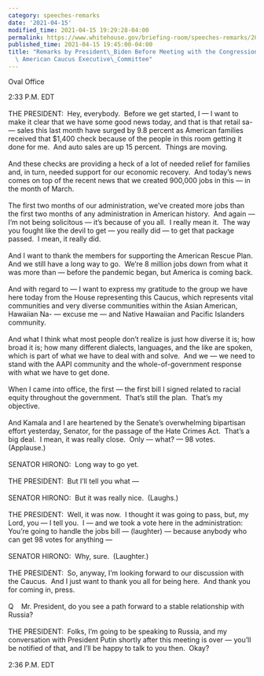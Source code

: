 ```yaml
---
category: speeches-remarks
date: '2021-04-15'
modified_time: 2021-04-15 19:29:28-04:00
permalink: https://www.whitehouse.gov/briefing-room/speeches-remarks/2021/04/15/remarks-by-president-biden-before-meeting-with-the-congressional-asian-pacific-american-caucus-executive-committee/
published_time: 2021-04-15 19:45:00-04:00
title: "Remarks by President\_Biden Before Meeting with the Congressional Asian Pacific\
  \ American Caucus Executive\_Committee"
---
```

 
Oval Office

2:33 P.M. EDT  
   
THE PRESIDENT:  Hey, everybody.  Before we get started, I — I want to
make it clear that we have some good news today, and that is that retail
sa- — sales this last month have surged by 9.8 percent as American
families received that $1,400 check because of the people in this room
getting it done for me.  And auto sales are up 15 percent.  Things are
moving.  
   
And these checks are providing a heck of a lot of needed relief for
families and, in turn, needed support for our economic recovery.  And
today’s news comes on top of the recent news that we created 900,000
jobs in this — in the month of March.   
   
The first two months of our administration, we’ve created more jobs than
the first two months of any administration in American history.  And
again — I’m not being solicitous — it’s because of you all.  I really
mean it.  The way you fought like the devil to get — you really did — to
get that package passed.  I mean, it really did.   
   
And I want to thank the members for supporting the American Rescue
Plan.  And we still have a long way to go.  We’re 8 million jobs down
from what it was more than — before the pandemic began, but America is
coming back.   
   
And with regard to — I want to express my gratitude to the group we have
here today from the House representing this Caucus, which represents
vital communities and very diverse communities within the Asian
American, Hawaiian Na- — excuse me — and Native Hawaiian and Pacific
Islanders community.   
   
And what I think what most people don’t realize is just how diverse it
is; how broad it is; how many different dialects, languages, and the
like are spoken, which is part of what we have to deal with and solve. 
And we — we need to stand with the AAPI community and the
whole-of-government response with what we have to get done.   
   
When I came into office, the first — the first bill I signed related to
racial equity throughout the government.  That’s still the plan.  That’s
my objective.   
   
And Kamala and I are heartened by the Senate’s overwhelming bipartisan
effort yesterday, Senator, for the passage of the Hate Crimes Act. 
That’s a big deal.  I mean, it was really close.  Only — what? — 98
votes.  (Applause.)  
   
SENATOR HIRONO:  Long way to go yet.   
   
THE PRESIDENT:  But I’ll tell you what —  
   
SENATOR HIRONO:  But it was really nice.  (Laughs.)  
   
THE PRESIDENT:  Well, it was now.  I thought it was going to pass, but,
my Lord, you — I tell you.  I — and we took a vote here in the
administration: You’re going to handle the jobs bill — (laughter) —
because anybody who can get 98 votes for anything —  
   
SENATOR HIRONO:  Why, sure.  (Laughter.)  
   
THE PRESIDENT:  So, anyway, I’m looking forward to our discussion with
the Caucus.  And I just want to thank you all for being here.  And thank
you for coming in, press.  
   
Q    Mr. President, do you see a path forward to a stable relationship
with Russia?   
   
THE PRESIDENT:  Folks, I’m going to be speaking to Russia, and my
conversation with President Putin shortly after this meeting is over —
you’ll be notified of that, and I’ll be happy to talk to you then. 
Okay?  
   
2:36 P.M. EDT
